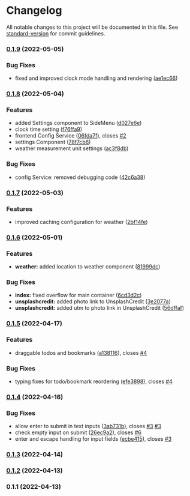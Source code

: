 # Changelog

All notable changes to this project will be documented in this file. See [standard-version](https://github.com/conventional-changelog/standard-version) for commit guidelines.

### [0.1.9](https://github.com/TyIsI/serenity-dashboard/compare/v0.1.8...v0.1.9) (2022-05-05)


### Bug Fixes

* fixed and improved clock mode handling and rendering ([ae1ec66](https://github.com/TyIsI/serenity-dashboard/commit/ae1ec669853139e5d6e66d3c7c93a14563f981f0))

### [0.1.8](https://github.com/TyIsI/serenity-dashboard/compare/v0.1.7...v0.1.8) (2022-05-04)


### Features

* added Settings component to SideMenu ([d027e6e](https://github.com/TyIsI/serenity-dashboard/commit/d027e6e67a248c548b48481770f9ed02ca6eb277))
* clock time setting ([f76ffa9](https://github.com/TyIsI/serenity-dashboard/commit/f76ffa968bc6658f2ba05ae2e59c7c528b492b5f))
* frontend Config Service ([06fda7f](https://github.com/TyIsI/serenity-dashboard/commit/06fda7ff5a6d9ceda7ddf28a3c8a817bdb9404d2)), closes [#2](https://github.com/TyIsI/serenity-dashboard/issues/2)
* settings Component ([78f7cb6](https://github.com/TyIsI/serenity-dashboard/commit/78f7cb63545b16d6c3ae37a9a063788450a393d9))
* weather measurement unit settings ([ac3f8db](https://github.com/TyIsI/serenity-dashboard/commit/ac3f8db539425c92a656f90005e20b030f2b1d53))


### Bug Fixes

* config Service: removed debugging code ([42c6a38](https://github.com/TyIsI/serenity-dashboard/commit/42c6a38834930f93da20714b6d36826970b11973))

### [0.1.7](https://github.com/TyIsI/serenity-dashboard/compare/v0.1.6...v0.1.7) (2022-05-03)


### Features

* improved caching configuration for weather ([2bf14fe](https://github.com/TyIsI/serenity-dashboard/commit/2bf14fe3e8099a2f8acf8df61681f780bf68c5bd))

### [0.1.6](https://github.com/TyIsI/serenity-dashboard/compare/v0.1.5...v0.1.6) (2022-05-01)


### Features

* **weather:** added location to weather component ([81999dc](https://github.com/TyIsI/serenity-dashboard/commit/81999dc98dac2883df0506af1cfc07cf1809c051))


### Bug Fixes

* **index:** fixed overflow for main container ([6cd3d2c](https://github.com/TyIsI/serenity-dashboard/commit/6cd3d2c647df63398c6969f0fea7bf0c4bcd711e))
* **unsplashcredit:** added photo link to UnsplashCredit ([3e2077a](https://github.com/TyIsI/serenity-dashboard/commit/3e2077a7fd040e966f15d579bcee91d114a4b6c3))
* **unsplashcredit:** added utm to photo link in UnsplashCredit ([56dffaf](https://github.com/TyIsI/serenity-dashboard/commit/56dffafd486ec6f6e806f2ad6e0359e8d678046c))

### [0.1.5](https://github.com/TyIsI/serenity-dashboard/compare/v0.1.4...v0.1.5) (2022-04-17)


### Features

* draggable todos and bookmarks ([a138116](https://github.com/TyIsI/serenity-dashboard/commit/a138116ad2b02e4b60e2624797ca8a9fb6ed0ce3)), closes [#4](https://github.com/TyIsI/serenity-dashboard/issues/4)


### Bug Fixes

* typing fixes for todo/bookmark reordering ([efe3898](https://github.com/TyIsI/serenity-dashboard/commit/efe38982625fd75a8bcc007423b8772b715f8eb1)), closes [#4](https://github.com/TyIsI/serenity-dashboard/issues/4)

### [0.1.4](https://github.com/TyIsI/serenity-dashboard/compare/v0.1.3...v0.1.4) (2022-04-16)


### Bug Fixes

* allow enter to submit in text inputs ([3ab731b](https://github.com/TyIsI/serenity-dashboard/commit/3ab731bd3b0053e450a64eac84b85d7316378704)), closes [#3](https://github.com/TyIsI/serenity-dashboard/issues/3) [#3](https://github.com/TyIsI/serenity-dashboard/issues/3)
* check empty input on submit ([26ec9a2](https://github.com/TyIsI/serenity-dashboard/commit/26ec9a2a1119f21a09117ab8924693a645e9cf28)), closes [#6](https://github.com/TyIsI/serenity-dashboard/issues/6)
* enter and escape handling for input fields ([ecbe415](https://github.com/TyIsI/serenity-dashboard/commit/ecbe4155d9b25d0ebc6f57c619c402766a0e64ac)), closes [#3](https://github.com/TyIsI/serenity-dashboard/issues/3)

### [0.1.3](https://github.com/TyIsI/serenity-dashboard/compare/v0.1.2...v0.1.3) (2022-04-14)

### [0.1.2](https://github.com/TyIsI/serenity-dashboard/compare/v0.1.1...v0.1.2) (2022-04-13)

### 0.1.1 (2022-04-13)
